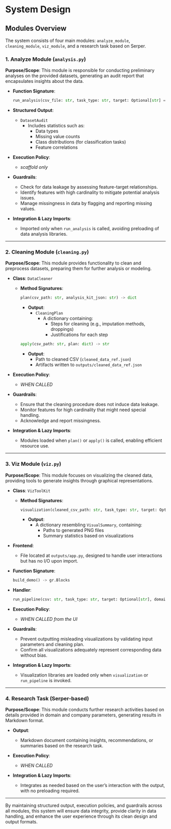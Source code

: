 # System Design

## Modules Overview

The system consists of four main modules: `analyze_module`, `cleaning_module`, `viz_module`, and a research task based on Serper.

### 1. Analyze Module (`analysis.py`)

**Purpose/Scope**: This module is responsible for conducting preliminary analyses on the provided datasets, generating an audit report that encapsulates insights about the data.

- **Function Signature**:
  ```python
  run_analysis(csv_file: str, task_type: str, target: Optional[str] = None, imbalance_threshold: float = 0.2) -> DatasetAudit
  ```

- **Structured Output**: 
  - `DatasetAudit`  
    - Includes statistics such as:
      - Data types
      - Missing value counts
      - Class distributions (for classification tasks)
      - Feature correlations

- **Execution Policy**: 
  - *scaffold only*

- **Guardrails**: 
  - Check for data leakage by assessing feature-target relationships.
  - Identify features with high cardinality to mitigate potential analysis issues.
  - Manage missingness in data by flagging and reporting missing values.

- **Integration & Lazy Imports**: 
  - Imported only when `run_analysis` is called, avoiding preloading of data analysis libraries.

---

### 2. Cleaning Module (`cleaning.py`)

**Purpose/Scope**: This module provides functionality to clean and preprocess datasets, preparing them for further analysis or modeling.

- **Class**: `DataCleaner`

  - **Method Signatures**:
    ```python
    plan(csv_path: str, analysis_kit_json: str) -> dict
    ```
    - **Output**: 
      - `CleaningPlan`  
        - A dictionary containing:
          - Steps for cleaning (e.g., imputation methods, droppings)
          - Justifications for each step
          
    ```python
    apply(csv_path: str, plan: dict) -> str
    ```
    - **Output**: 
      - Path to cleaned CSV (`cleaned_data_ref.json`)
      - Artifacts written to `outputs/cleaned_data_ref.json`

- **Execution Policy**: 
  - *WHEN CALLED*

- **Guardrails**: 
  - Ensure that the cleaning procedure does not induce data leakage.
  - Monitor features for high cardinality that might need special handling.
  - Acknowledge and report missingness.

- **Integration & Lazy Imports**: 
  - Modules loaded when `plan()` or `apply()` is called, enabling efficient resource use.

---

### 3. Viz Module (`viz.py`)

**Purpose/Scope**: This module focuses on visualizing the cleaned data, providing tools to generate insights through graphical representations.

- **Class**: `VizToolKit`

  - **Method Signatures**:
    ```python
    visualization(cleaned_csv_path: str, task_type: str, target: Optional[str] = None) -> dict
    ```
    - **Output**: 
      - A dictionary resembling `VisualSummary`, containing:
        - Paths to generated PNG files
        - Summary statistics based on visualizations
  
- **Frontend**: 
  - File located at `outputs/app.py`, designed to handle user interactions but has no I/O upon import.

- **Function Signature**:
  ```python
  build_demo() -> gr.Blocks
  ```

- **Handler**: 
  ```python
  run_pipeline(csv: str, task_type: str, target: Optional[str], domain: str, company: str)
  ```
  
- **Execution Policy**: 
  - *WHEN CALLED from the UI*

- **Guardrails**: 
  - Prevent outputting misleading visualizations by validating input parameters and cleaning plan.
  - Confirm all visualizations adequately represent corresponding data without bias.

- **Integration & Lazy Imports**: 
  - Visualization libraries are loaded only when `visualization` or `run_pipeline` is invoked.

---

### 4. Research Task (Serper-based)

**Purpose/Scope**: This module conducts further research activities based on details provided in domain and company parameters, generating results in Markdown format.

- **Output**: 
  - Markdown document containing insights, recommendations, or summaries based on the research task.

- **Execution Policy**: 
  - *WHEN CALLED*

- **Integration & Lazy Imports**: 
  - Integrates as needed based on the user’s interaction with the output, with no preloading required.

---

By maintaining structured output, execution policies, and guardrails across all modules, this system will ensure data integrity, provide clarity in data handling, and enhance the user experience through its clean design and output formats.